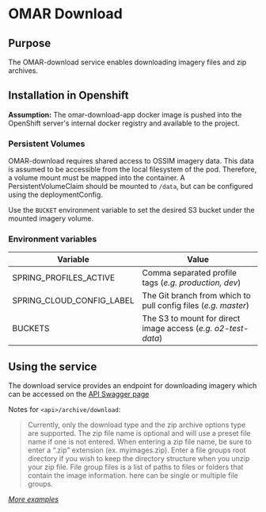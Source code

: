 # OMAR Download

## Purpose
The OMAR-download service enables downloading imagery files and zip archives.

## Installation in Openshift

**Assumption:** The omar-download-app docker image is pushed into the OpenShift server's internal docker registry and available to the project.

### Persistent Volumes

OMAR-download requires shared access to OSSIM imagery data. This data is assumed to be accessible from the local filesystem of the pod. Therefore, a volume mount must be mapped into the container. A PersistentVolumeClaim should be mounted to `/data`, but can be configured using the deploymentConfig.

Use the `BUCKET` environment variable to set the desired S3 bucket under the mounted imagery volume.

### Environment variables

|Variable|Value|
|------|------|
|SPRING_PROFILES_ACTIVE|Comma separated profile tags (*e.g. production, dev*)|
|SPRING_CLOUD_CONFIG_LABEL|The Git branch from which to pull config files (*e.g. master*)|
|BUCKETS|The S3 to mount for direct image access (*e.g. o2-test-data*)|

## Using the service

The download service provides an endpoint for downloading imagery which can be accessed on the [API Swagger page](https://omar-dev.ossim.io/omar-download/api)

Notes for `<api>/archive/download`:
>Currently, only the download type and the zip archive options type are supported.
>The zip file name is optional and will use a preset file name if one is not entered.
>When entering a zip file name, be sure to enter a “.zip” extension (ex. myimages.zip).
>Enter a file groups root directory if you wish to keep the directory structure when you
>unzip your zip file. File group files is a list of paths to files or folders that contain the image information.
>here can be single or multiple file groups.

_[More examples](https://omar-dev.ossim.io/omar-download/api)_